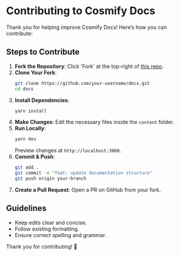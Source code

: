 # Contributing to Cosmify Docs

Thank you for helping improve Cosmify Docs! Here’s how you can contribute:

## Steps to Contribute

1. **Fork the Repository**: Click 'Fork' at the top-right of [this repo](https://github.com/cosmify-dev/docs).
2. **Clone Your Fork**:
   ```bash
   git clone https://github.com/your-username/docs.git
   cd docs
   ```
3. **Install Dependencies**:
   ```bash
   yarn install
   ```
4. **Make Changes**: Edit the necessary files inside the `content` folder.
5. **Run Locally**:
   ```bash
   yarn dev
   ```
   Preview changes at `http://localhost:3000`.
6. **Commit & Push**:
   ```bash
   git add .
   git commit -m "feat: update documentation structure"
   git push origin your-branch
   ```
7. **Create a Pull Request**: Open a PR on GitHub from your fork.

## Guidelines
- Keep edits clear and concise.
- Follow existing formatting.
- Ensure correct spelling and grammar.

Thank you for contributing! 🚀
